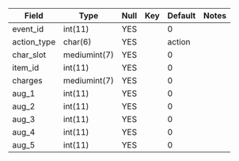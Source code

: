 **Field**|**Type**|**Null**|**Key**|**Default**|**Notes**
-----|-----|-----|-----|-----|-----
event\_id|int(11)|YES| |0| 
action\_type|char(6)|YES| |action| 
char\_slot|mediumint(7)|YES| |0| 
item\_id|int(11)|YES| |0| 
charges|mediumint(7)|YES| |0| 
aug\_1|int(11)|YES| |0| 
aug\_2|int(11)|YES| |0| 
aug\_3|int(11)|YES| |0| 
aug\_4|int(11)|YES| |0| 
aug\_5|int(11)|YES| |0| 